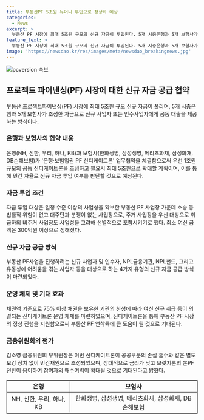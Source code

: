 ```yaml
---
title: 부동산PF 5조원 뉴머니 투입으로 정상화 예상
categories:
  - News
excerpt: >
  부동산 PF 시장에 최대 5조원 규모의 신규 자금이 투입된다. 5개 시중은행과 5개 보험사가 참여하여 공동 대출을 제공하는데, 사업성이 충분한 PF 사업장을 중심으로 신규 자금 투입이 예상된다. 이에 따라 은행이 80%, 보험사가 20%의 비율로 자금을 투입하며, 대상은 소송 등 법률적 위험이 없는 사업장이다. 주거, 비주거 사업장 모두 고려되며, 최소 여신 금액은 300억원, 대규모 여신은 신디케이트론을 통해 처리된다. 총 4가지 유형의 신규 자금 공급 방식이 제안되며, 이는 부동산 PF 시장의 정상화를 위한 중요한 발전이라 할 수 있다.
feature_text: >
  부동산 PF 시장에 최대 5조원 규모의 신규 자금이 투입된다. 5개 시중은행과 5개 보험사가 참여하여 공동 대출을 제공하는데, 사업성이 충분한 PF 사업장을 중심으로 신규 자금 투입이 예상된다. 이에 따라 은행이 80%, 보험사가 20%의 비율로 자금을 투입하며, 대상은 소송 등 법률적 위험이 없는 사업장이다. 주거, 비주거 사업장 모두 고려되며, 최소 여신 금액은 300억원, 대규모 여신은 신디케이트론을 통해 처리된다. 총 4가지 유형의 신규 자금 공급 방식이 제안되며, 이는 부동산 PF 시장의 정상화를 위한 중요한 발전이라 할 수 있다.
image: 'https://newsdao.kr/res/images/meta/newsdao_breakingnews.jpg'
---
```


<p><img src="https://newsdao.kr/res/images/meta/newsdao_breakingnews.jpg" alt="pcversion 속보" /></p>

<h2 data-ke-size="size26">프로젝트 파이낸싱(PF) 시장에 대한 신규 자금 공급 협약</h2>

<p data-ke-size="size16">부동산 프로젝트파이낸싱(PF) 시장에 최대 5조원 규모 신규 자금이 풀리며, 5개 시중은행과 5개 보험사가 조성한 자금으로 신규 사업자 또는 인수사업자에게 공동 대출을 제공하는 방식이다.</p>

<h3>은행과 보험사의 협약 내용</h3>

<p data-ke-size="size16">은행(NH, 신한, 우리, 하나, KB)과 보험사(한화생명, 삼성생명, 메리츠화재, 삼성화재, DB손해보험)가 '은행·보험업권 PF 신디케이트론' 업무협약을 체결함으로써 우선 1조원 규모의 공동 신디케이트론을 조성하고 필요시 최대 5조원으로 확대할 계획이며, 이를 통해 민간 자율로 신규 자금 투입 여부를 판단할 것으로 예상된다.</p>

<h3>자금 투입 조건</h3>

<p data-ke-size="size16">자금 투입 대상은 일정 수준 이상의 사업성을 확보한 부동산 PF 사업장 가운데 소송 등 법률적 위험이 없고 대주단과 분쟁이 없는 사업장으로, 주거 사업장을 우선 대상으로 취급하되 비주거 사업장도 사업성을 고려해 선별적으로 포함시키기로 했다. 최소 여신 금액은 300억원 이상으로 정해졌다.</p>

<h3>신규 자금 공급 방식</h3>

<p data-ke-size="size16">부동산 PF사업을 진행하려는 신규 사업자 및 인수자, NPL금융기관, NPL펀드, 그리고 유동성에 어려움을 겪는 사업자 등을 대상으로 하는 4가지 유형의 신규 자금 공급 방식이 마련되었다.</p>

<h3>운영 체제 및 기대 효과</h3>

<p data-ke-size="size16">채권액 기준으로 75% 이상 채권을 보유한 기관의 찬성에 따라 여신 신규 취급 등이 의결되는 신디케이트론 운영 체제를 마련하였으며, 신디케이트론을 통해 부동산 PF 시장의 정상 진행을 지원함으로써 부동산 PF 연착륙에 큰 도움이 될 것으로 기대된다.</p>

<h3>금융위원회의 평가</h3>

<p data-ke-size="size16">김소영 금융위원회 부위원장은 이번 신디케이트론이 공공부문의 손실 흡수와 같은 별도 보강 장치 없이 민간재원으로 조성되었으며, 상대적으로 금리가 낮고 브릿지론의 본PF 전환이 용이하여 참여자의 매수여력이 확대될 것으로 기대된다고 밝혔다.</p>

<table style="width: 100%;" border="1">
<tbody>
<tr>
<td style="text-align: center; height: 17px;"><b>은행</b></td>
<td style="text-align: center; height: 17px;"><b>보험사</b></td>
</tr>
<tr>
<td style="text-align: center; height: 17px;">NH, 신한, 우리, 하나, KB</td>
<td style="text-align: center; height: 17px;">한화생명, 삼성생명, 메리츠화재, 삼성화재, DB손해보험</td>
</tr>
</tbody>
</table>

<p data-ke-size="size16">&nbsp;</p>

